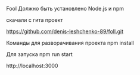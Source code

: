 Fool
Должно быть установлено Node.js и npm

скачали с гита проект

https://github.com/denis-leshchenko-89/foll.git

Команды для разворачивания проекта
npm install

Для запуска
npm run start

http://localhost:3000
